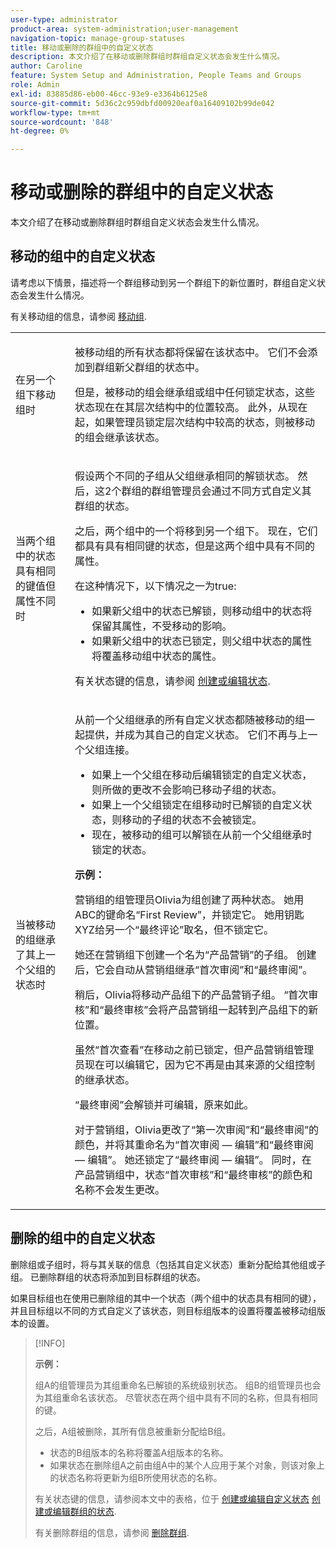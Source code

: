 ```yaml
---
user-type: administrator
product-area: system-administration;user-management
navigation-topic: manage-group-statuses
title: 移动或删除的群组中的自定义状态
description: 本文介绍了在移动或删除群组时群组自定义状态会发生什么情况。
author: Caroline
feature: System Setup and Administration, People Teams and Groups
role: Admin
exl-id: 83885d86-eb00-46cc-93e9-e3364b6125e8
source-git-commit: 5d36c2c959dbfd00920eaf0a16409102b99de042
workflow-type: tm+mt
source-wordcount: '848'
ht-degree: 0%

---
```


# 移动或删除的群组中的自定义状态

本文介绍了在移动或删除群组时群组自定义状态会发生什么情况。

## 移动的组中的自定义状态

请考虑以下情景，描述将一个群组移动到另一个群组下的新位置时，群组自定义状态会发生什么情况。

有关移动组的信息，请参阅 [移动组](../../../administration-and-setup/manage-groups/create-and-manage-groups/move-a-group.md).

<table style="table-layout:auto"> 
 <col> 
 </col> 
 <col> 
 </col> 
 <tbody> 
  <tr> 
   <td role="rowheader">在另一个组下移动组时 </td> 
   <td> <p>被移动组的所有状态都将保留在该状态中。 它们不会添加到群组新父群组的状态中。</p> <p>但是，被移动的组会继承组或组中任何锁定状态，这些状态现在在其层次结构中的位置较高。 此外，从现在起，如果管理员锁定层次结构中较高的状态，则被移动的组会继承该状态。</p> </td> 
  </tr> 
  <tr> 
   <td role="rowheader">当两个组中的状态具有相同的键值但属性不同时</td> 
   <td> <p>假设两个不同的子组从父组继承相同的解锁状态。 然后，这2个群组的群组管理员会通过不同方式自定义其群组的状态。</p> <p>之后，两个组中的一个将移到另一个组下。 现在，它们都具有具有相同键的状态，但是这两个组中具有不同的属性。</p> <p>在这种情况下，以下情况之一为true:</p> 
    <ul> 
     <li>如果新父组中的状态已解锁，则移动组中的状态将保留其属性，不受移动的影响。</li> 
     <li>如果新父组中的状态已锁定，则父组中状态的属性将覆盖移动组中状态的属性。</li> 
    </ul> <p>有关状态键的信息，请参阅 <a href="../../../administration-and-setup/customize-workfront/creating-custom-status-and-priority-labels/create-or-edit-a-status.md" class="MCXref xref">创建或编辑状态</a>.</p> </td> 
  </tr> 
  <tr> 
   <td>当被移动的组继承了其上一个父组的状态时 </td> 
   <td> <p>从前一个父组继承的所有自定义状态都随被移动的组一起提供，并成为其自己的自定义状态。 它们不再与上一个父组连接。</p> 
    <ul> 
     <li>如果上一个父组在移动后编辑锁定的自定义状态，则所做的更改不会影响已移动子组的状态。</li> 
     <li>如果上一个父组锁定在组移动时已解锁的自定义状态，则移动的子组的状态不会被锁定。</li> 
     <li>现在，被移动的组可以解锁在从前一个父组继承时锁定的状态。</li> 
    </ul> 
     <p><b>示例：</b><p> 
     <p>营销组的组管理员Olivia为组创建了两种状态。 她用ABC的键命名“First Review”，并锁定它。 她用钥匙XYZ给另一个“最终评论”取名，但不锁定它。</p> 
     <p>她还在营销组下创建一个名为“产品营销”的子组。 创建后，它会自动从营销组继承“首次审阅”和“最终审阅”。</p> 
     <p>稍后，Olivia将移动产品组下的产品营销子组。 “首次审核”和“最终审核”会将产品营销组一起转到产品组下的新位置。</p> 
     <p>虽然“首次查看”在移动之前已锁定，但产品营销组管理员现在可以编辑它，因为它不再是由其来源的父组控制的继承状态。</p> 
     <p>“最终审阅”会解锁并可编辑，原来如此。</p> 
     <p>对于营销组，Olivia更改了“第一次审阅”和“最终审阅”的颜色，并将其重命名为“首次审阅 — 编辑”和“最终审阅 — 编辑”。 她还锁定了“最终审阅 — 编辑”。 同时，在产品营销组中，状态“首次审核”和“最终审核”的颜色和名称不会发生更改。</p> 
    </div> </td> 
  </tr> 
 </tbody> 
</table>

## 删除的组中的自定义状态

删除组或子组时，将与其关联的信息（包括其自定义状态）重新分配给其他组或子组。 已删除群组的状态将添加到目标群组的状态。

如果目标组也在使用已删除组的其中一个状态（两个组中的状态具有相同的键），并且目标组以不同的方式自定义了该状态，则目标组版本的设置将覆盖被移动组版本的设置。

>[!INFO]
>
>**示例：**
>
>组A的组管理员为其组重命名已解锁的系统级别状态。 组B的组管理员也会为其组重命名该状态。 尽管状态在两个组中具有不同的名称，但具有相同的键。
>
>之后，A组被删除，其所有信息被重新分配给B组。
>
>* 状态的B组版本的名称将覆盖A组版本的名称。
>* 如果状态在删除组A之前由组A中的某个人应用于某个对象，则该对象上的状态名称将更新为组B所使用状态的名称。
>
>有关状态键的信息，请参阅本文中的表格，位于 [创建或编辑自定义状态](../../../administration-and-setup/customize-workfront/creating-custom-status-and-priority-labels/create-or-edit-a-status.md#create) [创建或编辑群组的状态](../../../administration-and-setup/manage-groups/manage-group-statuses/create-or-edit-a-group-status.md#create).
>
>有关删除群组的信息，请参阅 [删除群组](../../../administration-and-setup/manage-groups/create-and-manage-groups/delete-a-group.md).
